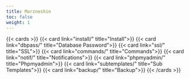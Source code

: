 ```yaml
---
title: Marzneshin
toc: false
weight: 1
---
```


{{< cards >}}
  {{< card link="install/" title="Install">}}
  {{< card link="dbpass/" title="Database Password">}}
  {{< card link="ssl/" title="SSL">}}
  {{< card link="commands/" title="Commands">}}
  {{< card link="notif/" title="Notifications">}}
  {{< card link="phpmyadmin/" title="Phpmyadmin">}}
  {{< card link="subtemplates/" title="Sub Templates">}}
  {{< card link="backup/" title="Backup">}}
{{< /cards >}}